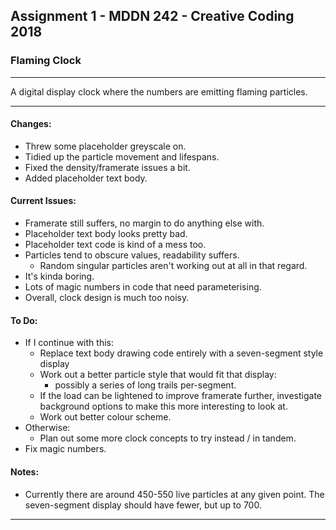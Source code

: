 ## Assignment 1 - MDDN 242 - Creative Coding 2018

### Flaming Clock

--------------------------------------------------

A digital display clock where the numbers are emitting flaming particles.

---

#### Changes:
+ Threw some placeholder greyscale on.
+ Tidied up the particle movement and lifespans.
+ Fixed the density/framerate issues a bit.
+ Added placeholder text body.

#### Current Issues:
+ Framerate still suffers, no margin to do anything else with.
+ Placeholder text body looks pretty bad.
+ Placeholder text code is kind of a mess too.
+ Particles tend to obscure values, readability suffers.
    + Random singular particles aren't working out at all in that regard.
+ It's kinda boring.
+ Lots of magic numbers in code that need parameterising.
+ Overall, clock design is much too noisy.

#### To Do:
+ If I continue with this:
    + Replace text body drawing code entirely with a seven-segment style display
    + Work out a better particle style that would fit that display:
        + possibly a series of long trails per-segment.
    + If the load can be lightened to improve framerate further,
        investigate background options to make this more interesting to look at.
    + Work out better colour scheme.
+ Otherwise:
    + Plan out some more clock concepts to try instead / in tandem.
+ Fix magic numbers.

#### Notes:
+ Currently there are around 450-550 live particles at any given point. The seven-segment display should have fewer, but up to 700.

---